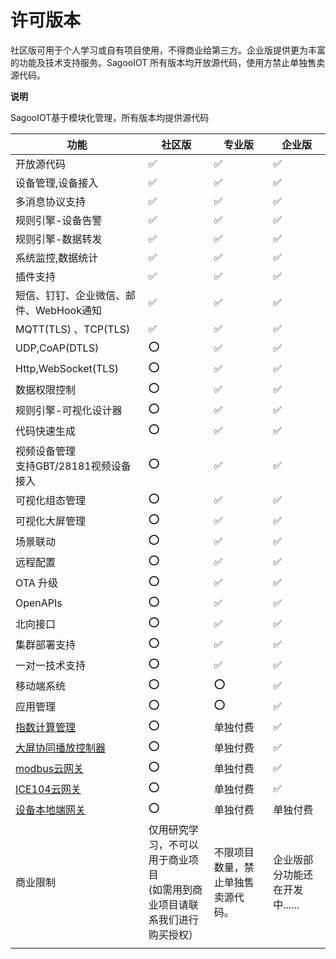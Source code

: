# 许可版本

社区版可用于个人学习或自有项目使用，不得商业给第三方。企业版提供更为丰富的功能及技术支持服务。SagooIOT 所有版本均开放源代码，使用方禁止单独售卖源代码。

**说明**

SagooIOT基于模块化管理，所有版本均提供源代码


| 功能                                  | 社区版                                                       | 专业版                          | 企业版                 |
|-------------------------------------| ------------------------------------------------------------ | ---------------------------- | ------------------------- |
| 开放源代码                               | ✅                                                            | ✅                            | ✅                         |
| 设备管理,设备接入                           | ✅                                                            | ✅                            | ✅                         |
| 多消息协议支持                             | ✅                                                            | ✅                            | ✅                         |
| 规则引擎-设备告警                           | ✅                                                            | ✅                            | ✅                         |
| 规则引擎-数据转发                           | ✅                                                            | ✅                            | ✅                         |
| 系统监控,数据统计                           | ✅                                                            | ✅                            | ✅                         |
| 插件支持                                | ✅                                                            | ✅                            | ✅                         |
| 短信、钉钉、企业微信、邮件、WebHook通知             | ✅                                                            | ✅                            | ✅                         |
| MQTT(TLS) 、TCP(TLS)                 | ✅                                                            | ✅                            | ✅                         |
| UDP,CoAP(DTLS)                      | ⭕                                                            | ✅                            | ✅                         |
| Http,WebSocket(TLS)                 | ⭕                                                            | ✅                            | ✅                         |
| 数据权限控制                              | ⭕                                                            | ✅                            | ✅                         |
| 规则引擎-可视化设计器                         | ⭕                                                            | ✅                            | ✅                         |
| 代码快速生成                              | ⭕                                                            | ✅                            | ✅                         |
| 视频设备管理<br/>支持GBT/28181视频设备接入        | ⭕                                                            | ✅                            | ✅                         |
| 可视化组态管理                             | ⭕                                                            | ✅                            | ✅                         |
| 可视化大屏管理                             | ⭕                                                            | ✅                            | ✅                         |
| 场景联动                                | ⭕                                                            | ✅                            | ✅                         |
| 远程配置                                | ⭕                                                            | ✅                            | ✅                         |
| OTA 升级                              | ⭕                                                            | ✅                             | ✅                         |
| OpenAPIs                            |     ⭕                                                      |  ✅                              | ✅                         |
| 北向接口                                | ⭕                                                            | ✅                            | ✅                         |
| 集群部署支持                              | ⭕                                                            | ✅                            | ✅                         |
| 一对一技术支持                             | ⭕                                                            | ✅                            | ✅                         |
| 移动端系统                               | ⭕                                                            | ⭕                            | ✅                         |
| 应用管理                                | ⭕                                                            | ⭕                            | ✅                         |
| [指数计算管理](/guide/datahub/totalIndex) | ⭕                                                            | 单独付费                         | ✅                         |
| [大屏协同播放控制器](/guide/extended/lsc)    | ⭕                                                            | 单独付费                         | ✅                         |
| [modbus云网关](/guide/extended/modbus) | ⭕                                                            | 单独付费                         | ✅                         |
| [ICE104云网关](/guide/extended/ice104) | ⭕                                                            | 单独付费                         | ✅                         |
| [设备本地端网关](/guide/extended/gw)       | ⭕                                                            | 单独付费                         | 单独付费                  |
| 商业限制                                | 仅用研究学习，不可以用于商业项目 <br />(如需用到商业项目请联系我们进行购买授权） | 不限项目数量，禁止单独售卖源代码。 | 企业版部分功能还在开发中...... |
|                                     |                                                              |                              |                           |



